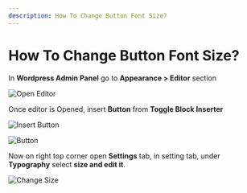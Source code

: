 ```yaml
---
description: How To Change Button Font Size?
---
```


# How To Change Button Font Size?

In **Wordpress Admin Panel** go to **Appearance > Editor** section

![Open Editor](/img/tutorial/cbfs1OpenEditor.png)

Once editor is Opened, insert **Button** from **Toggle Block Inserter**

![Insert Button](/img/tutorial/cbfs2insertButton.png)

![Button](/img/tutorial/cbfs3Button.png)

Now on right top corner open **Settings** tab, in setting tab, under **Typography** select **size and edit it**.

![Change Size](/img/tutorial/cbfs4changeSize.png)
